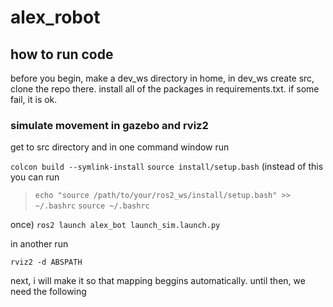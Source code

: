 # alex_robot

## how to run code

before you begin, make a dev_ws directory in home, in dev_ws create src, clone the repo there. install all of the packages in requirements.txt. if some fail, it is ok.

### simulate movement in gazebo and rviz2

get to src directory and in one command window run

`colcon build --symlink-install`
`source install/setup.bash` (instead of this you can run
>`echo "source /path/to/your/ros2_ws/install/setup.bash" >> ~/.bashrc`
>`source ~/.bashrc`

once)
`ros2 launch alex_bot launch_sim.launch.py`

in another run

`rviz2 -d ABSPATH`

next, i will make it so that mapping beggins automatically. until then, we need the following
